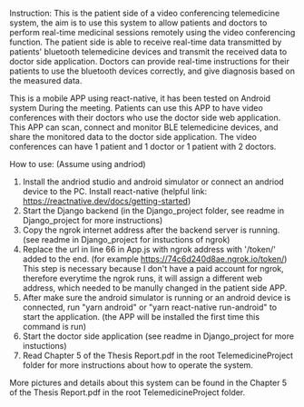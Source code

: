 Instruction:
This is the patient side of a video conferencing telemedicine system, the aim is to use 
this system to allow patients and doctors to perform real-time medicinal sessions remotely using the
video conferencing function. The patient side is able to receive real-time data transmitted by patients' 
bluetooth telemedicine devices and transmit the received data to doctor side application. Doctors can 
provide real-time instructions for their patients to use the bluetooth devices correctly, and give diagnosis
based on the measured data.

This is a mobile APP using react-native, it has been tested on Android system During the meeting. 
Patients can use this APP to have video conferences with their doctors who use the doctor side web application.
This APP can scan, connect and monitor BLE telemedicine devices, and share the monitored data to the doctor side application.
The video conferences can have 1 patient and 1 doctor or 1 patient with 2 doctors.

How to use: (Assume using andriod)
1. Install the andriod studio and android simulator or connect an andriod device to the PC.
   Install react-native (helpful link: https://reactnative.dev/docs/getting-started)
2. Start the Django backend (in the Django_project folder, see readme in Django_project for more instructions)
3. Copy the ngrok internet address after the backend server is running. (see readme in Django_project for 
   instuctions of ngrok)
4. Replace the url in line 66 in App.js with ngrok address with '/token/' added to the end. 
   (for example https://74c6d240d8ae.ngrok.io/token/) 
   This step is necessary because I don't have a paid account for ngrok, therefore everytime the ngrok runs, 
   it will assign a different web address, which needed to be manully changed in the patient side APP.
5. After make sure the android simulator is running or an android device is connected, 
   run "yarn android" or "yarn react-native run-android" to start the application. 
   (the APP will be installed the first time this command is run)
6. Start the doctor side application (see readme in Django_project for more instuctions)
8. Read Chapter 5 of the Thesis Report.pdf in the root TelemedicineProject folder for more instructions about how to operate the system.


More pictures and details about this system can be found in the Chapter 5 of the Thesis Report.pdf in the root TelemedicineProject folder.
